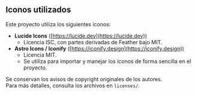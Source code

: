 ## Iconos utilizados

Este proyecto utiliza los siguientes iconos:

- **Lucide Icons** ([https://lucide.dev](https://lucide.dev))  
  - Licencia ISC, con partes derivadas de Feather bajo MIT.
- **Astro Icons / Iconify** ([https://iconify.design](https://iconify.design))  
  - Licencia MIT.
  - Se utiliza para importar y manejar los iconos de forma sencilla en el proyecto.

Se conservan los avisos de copyright originales de los autores.  
Para más detalles, consulta los archivos en `licenses/`.
